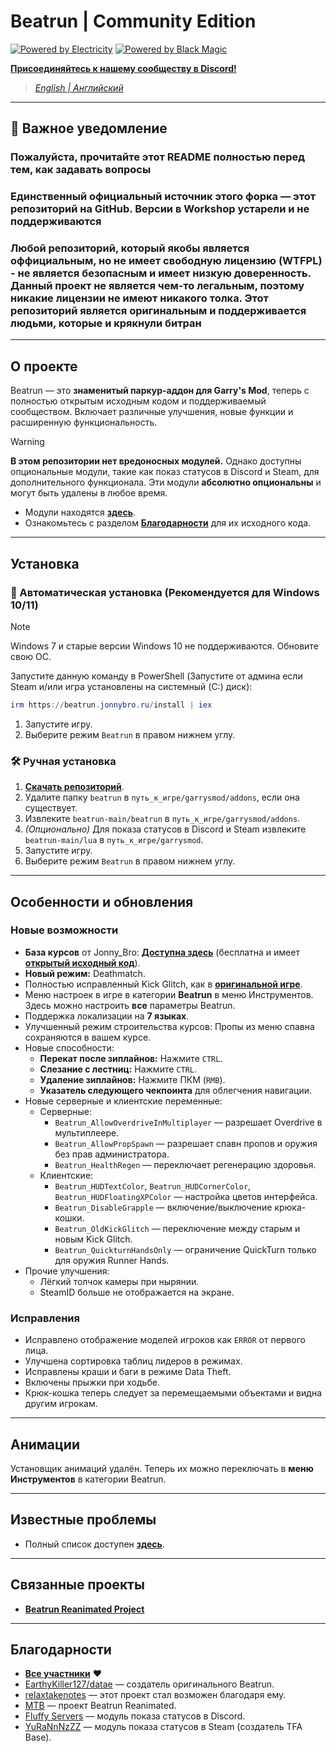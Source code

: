 # Beatrun | Community Edition

[![Powered by Electricity](https://forthebadge.com/images/featured/featured-powered-by-electricity.svg)](https://forthebadge.com)
[![Powered by Black Magic](https://forthebadge.com/images/badges/powered-by-black-magic.svg)](https://forthebadge.com)

[**Присоединяйтесь к нашему сообществу в Discord!**](https://discord.gg/93Psubbgsg)

> *[English | Английский](./README.md)*

---

## 🚨 Важное уведомление

### Пожалуйста, прочитайте этот README полностью перед тем, как задавать вопросы

### **Единственный официальный источник** этого форка — этот репозиторий на GitHub. Версии в Workshop устарели и не поддерживаются

### Любой репозиторий, который якобы является оффициальным, но не имеет свободную лицензию (WTFPL) - не является безопасным и имеет низкую доверенность. Данный проект не является чем-то легальным, поэтому никакие лицензии не имеют никакого толка. Этот репозиторий является оригинальным и поддерживается людьми, которые и крякнули битран

---

## О проекте

Beatrun — это **знаменитый паркур-аддон для Garry's Mod**, теперь с полностью открытым исходным кодом и поддерживаемый сообществом.
Включает различные улучшения, новые функции и расширенную функциональность.

> [!WARNING]
> **В этом репозитории нет вредоносных модулей.** Однако доступны опциональные модули, такие как показ статусов в Discord и Steam, для дополнительного функционала.
> Эти модули **абсолютно опциональны** и могут быть удалены в любое время.
>
> - Модули находятся **[здесь](https://github.com/JonnyBro/beatrun/tree/main/lua/bin)**.
> - Ознакомьтесь с разделом **[Благодарности](#благодарности)** для их исходного кода.

---

## Установка

### 🔧 Автоматическая установка (Рекомендуется для Windows 10/11)

> [!NOTE]
> Windows 7 и старые версии Windows 10 не поддерживаются. Обновите свою ОС.

Запустите данную команду в PowerShell (Запустите от админа если Steam и/или игра установлены на системный (C:) диск):

```powershell
irm https://beatrun.jonnybro.ru/install | iex
```

1. Запустите игру.
2. Выберите режим `Beatrun` в правом нижнем углу.

### 🛠️ Ручная установка

1. **[Скачать репозиторий](https://github.com/JonnyBro/beatrun/archive/refs/heads/master.zip)**.
2. Удалите папку `beatrun` в `путь_к_игре/garrysmod/addons`, если она существует.
3. Извлеките `beatrun-main/beatrun` в `путь_к_игре/garrysmod/addons`.
4. *(Опционально)* Для показа статусов в Discord и Steam извлеките `beatrun-main/lua` в `путь_к_игре/garrysmod`.
5. Запустите игру.
6. Выберите режим `Beatrun` в правом нижнем углу.

---

## Особенности и обновления

### Новые возможности

- **База курсов** от Jonny_Bro: **[Доступна здесь](https://courses.jonnybro.ru)** (бесплатна и имеет **[открытый исходный код](https://git.jonnybro.ru/jonny_bro/beatrun-courses-server)**).
- **Новый режим:** Deathmatch.
- Полностью исправленный Kick Glitch, как в **[оригинальной игре](https://www.youtube.com/watch?v=zK5y3NBUStc)**.
- Меню настроек в игре в категории **Beatrun** в меню Инструментов.
  Здесь можно настроить **все** параметры Beatrun.
- Поддержка локализации на **7 языках**.
- Улучшенный режим строительства курсов:
  Пропы из меню спавна сохраняются в вашем курсе.
- Новые способности:
  - **Перекат после зиплайнов:** Нажмите `CTRL`.
  - **Слезание с лестниц:** Нажмите `CTRL`.
  - **Удаление зиплайнов:** Нажмите ПКМ (`RMB`).
  - **Указатель следующего чекпоинта** для облегчения навигации.
- Новые серверные и клиентские переменные:
  - Серверные:
    - `Beatrun_AllowOverdriveInMultiplayer` — разрешает Overdrive в мультиплеере.
    - `Beatrun_AllowPropSpawn` — разрешает спавн пропов и оружия без прав администратора.
    - `Beatrun_HealthRegen` — переключает регенерацию здоровья.
  - Клиентские:
    - `Beatrun_HUDTextColor`, `Beatrun_HUDCornerColor`, `Beatrun_HUDFloatingXPColor` — настройка цветов интерфейса.
    - `Beatrun_DisableGrapple` — включение/выключение крюка-кошки.
    - `Beatrun_OldKickGlitch` — переключение между старым и новым Kick Glitch.
    - `Beatrun_QuickturnHandsOnly` — ограничение QuickTurn только для оружия Runner Hands.
- Прочие улучшения:
  - Лёгкий толчок камеры при нырянии.
  - SteamID больше не отображается на экране.

### Исправления

- Исправлено отображение моделей игроков как `ERROR` от первого лица.
- Улучшена сортировка таблиц лидеров в режимах.
- Исправлены краши и баги в режиме Data Theft.
- Включены прыжки при ходьбе.
- Крюк-кошка теперь следует за перемещаемыми объектами и видна другим игрокам.

---

## Анимации

Установщик анимаций удалён. Теперь их можно переключать в **меню Инструментов** в категории Beatrun.

---

## Известные проблемы

- Полный список доступен **[здесь](https://github.com/JonnyBro/beatrun/issues)**.

---

## Связанные проекты

- **[Beatrun Reanimated Project](https://github.com/JonnyBro/beatrun-anims)**

---

## Благодарности

- **[Все участники](https://github.com/JonnyBro/beatrun/graphs/contributors)** ❤️
- [EarthyKiller127/datae](https://www.youtube.com/channel/UCiFqPwGo4x0J65xafIaECDQ) — создатель оригинального Beatrun.
- [relaxtakenotes](https://github.com/relaxtakenotes) — этот проект стал возможен благодаря ему.
- [MTB](https://www.youtube.com/@MTB396) — проект Beatrun Reanimated.
- [Fluffy Servers](https://github.com/fluffy-servers/gmod-discord-rpc) — модуль показа статусов в Discord.
- [YuRaNnNzZZ](https://github.com/YuRaNnNzZZ/gmcl_steamrichpresencer) — модуль показа статусов в Steam (создатель TFA Base).
